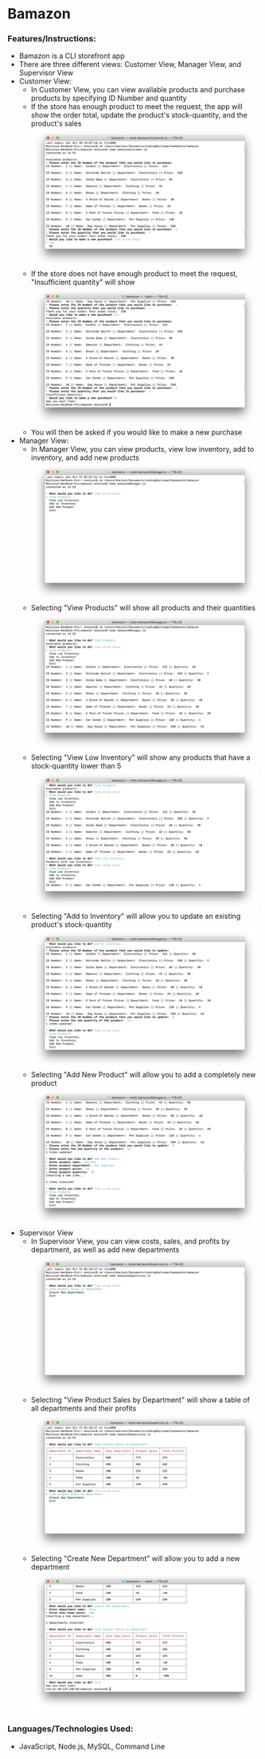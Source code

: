 # Bamazon

### Features/Instructions:
* Bamazon is a CLI storefront app
* There are three different views: Customer View, Manager View, and Supervisor View
* Customer View:
    * In Customer View, you can view avaliable products and purchase products by specifying ID Number and quantity
    * If the store has enough product to meet the request, the app will show the order total, update the product's stock-quantity, and the product's sales
    ![image1](images/customer_purchase.png)
    * If the store does not have enough product to meet the request, "Insufficient quantity" will show
    ![image2](images/customer_purchase2.png)
    * You will then be asked if you would like to make a new purchase
* Manager View:
    * In Manager View, you can view products, view low inventory, add to inventory, and add new products
    ![image3](images/manager.png)
    * Selecting "View Products" will show all products and their quantities
    ![image4](images/manager_view.png)
    * Selecting "View Low Inventory" will show any products that have a stock-quantity lower than 5
    ![image5](images/manager_lowInv.png)
    * Selecting "Add to Inventory" will allow you to update an existing product's stock-quantity
    ![image6](images/manager_addInv.png)
    * Selecting "Add New Product" will allow you to add a completely new product
    ![image7](images/manager_addProd.png)
* Supervisor View
    * In Supervisor View, you can view costs, sales, and profits by department, as well as add new departments
    ![image8](images/supervisor.png)
    * Selecting "View Product Sales by Department" will show a table of all departments and their profits
    ![image9](images/supervisor_deptView.png)
    * Selecting "Create New Department" will allow you to add a new department
    ![image11](images/supervisor_addDept2.png)

### Languages/Technologies Used:
* JavaScript, Node.js, MySQL, Command Line